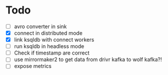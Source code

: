 # Todo

- [ ] avro converter in sink
- [x] connect in distributed mode
- [x] link ksqldb with connect workers
- [ ] run ksqldb in headless mode
- [ ] Check if timestamp are correct
- [ ] use mirrormaker2 to get data from drivr kafka to wolf kafka?!
- [ ] expose metrics
